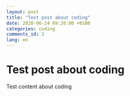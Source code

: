 ```yaml
---
layout: post
title: "Test post about coding"
date: 2020-06-24 09:20:00 +0100
categories: coding
comments_id: 2
lang: en
---
```


# Test post about coding
Test content about coding
